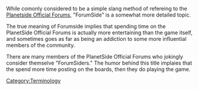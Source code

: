 While comonly considered to be a simple slang method of refereing to the
[Planetside Official Forums](Planetside_Official_Forums "wikilink"),
"ForumSide" is a somewhat more detailed topic.

The true meaning of Forumside implies that spending time on the
PlanetSide Official Forums is actually more entertaining than the game
itself, and sometimes goes as far as being an addiction to some more
influential members of the community.

There are many members of the PlanetSide Official Forums who jokingly
consider themselve "ForumSiders." The humor behind this title implaies
that the spend more time posting on the boards, then they do playing the
game.

[Category:Terminology](Category:Terminology "wikilink")